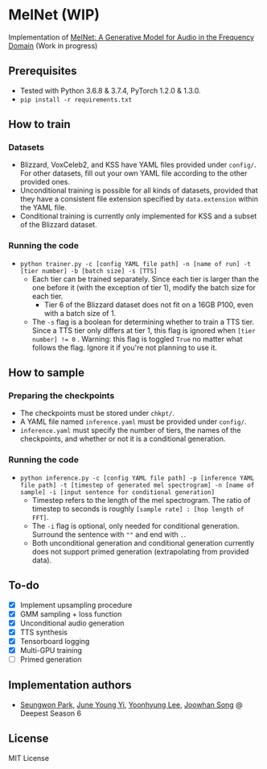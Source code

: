 # MelNet (WIP)

Implementation of [MelNet: A Generative Model for Audio in the Frequency Domain](<https://arxiv.org/abs/1906.01083>) (Work in progress)

## Prerequisites

- Tested with Python 3.6.8 & 3.7.4, PyTorch 1.2.0 & 1.3.0.
- `pip install -r requirements.txt`

## How to train

### Datasets

- Blizzard, VoxCeleb2, and KSS have YAML files provided under `config/`. For other datasets, fill out your own YAML file according to the other provided ones.
- Unconditional training is possible for all kinds of datasets, provided that they have a consistent file extension specified by `data.extension` within the YAML file.
- Conditional training is currently only implemented for KSS and a subset of the Blizzard dataset.

### Running the code

- `python trainer.py -c [config YAML file path] -n [name of run] -t [tier number] -b [batch size] -s [TTS]`
  - Each tier can be trained separately. Since each tier is larger than the one before it (with the exception of tier 1), modify the batch size for each tier.
    - Tier 6 of the Blizzard dataset does not fit on a 16GB P100, even with a batch size of 1.
  - The `-s` flag is a boolean for determining whether to train a TTS tier. Since a TTS tier only differs at tier 1, this flag is ignored when `[tier number] != 0` . Warning: this flag is toggled `True` no matter what follows the flag. Ignore it if you're not planning to use it.

## How to sample

### Preparing the checkpoints

- The checkpoints must be stored under `chkpt/`.
- A YAML file named `inference.yaml` must be provided under `config/`.
- `inference.yaml` must specify the number of tiers, the names of the checkpoints, and whether or not it is a conditional generation.

### Running the code

- `python inference.py -c [config YAML file path] -p [inference YAML file path] -t [timestep of generated mel spectrogram] -n [name of sample] -i [input sentence for conditional generation]`
  - Timestep refers to the length of the mel spectrogram. The ratio of timestep to seconds is roughly `[sample rate] : [hop length of FFT]`.
  - The `-i` flag is optional, only needed for conditional generation. Surround the sentence with `""` and end with `.`.
  - Both unconditional generation and conditional generation currently does not support primed generation (extrapolating from provided data).

## To-do

- [x] Implement upsampling procedure
- [x] GMM sampling + loss function
- [x] Unconditional audio generation
- [x] TTS synthesis 
- [x] Tensorboard logging
- [x] Multi-GPU training
- [ ] Primed generation

## Implementation authors

- [Seungwon Park](<https://github.com/seungwonpark>), [June Young Yi](<https://github.com/Rick-McCoy>), [Yoonhyung Lee](<https://github.com/LEEYOONHYUNG>), [Joowhan Song](<https://github.com/Joovvhan>) @ Deepest Season 6

## License

MIT License
